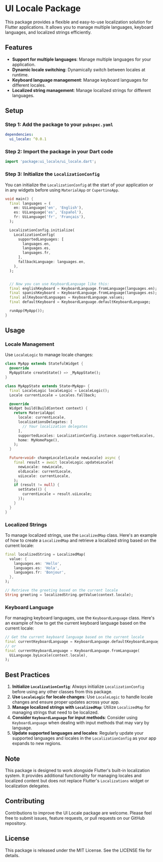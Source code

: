 # UI Locale Package

This package provides a flexible and easy-to-use localization solution for Flutter applications. It allows you to manage multiple languages, keyboard languages, and localized strings efficiently.

## Features

- **Support for multiple languages**: Manage multiple languages for your application.
- **Dynamic locale switching**: Dynamically switch between locales at runtime.
- **Keyboard language management**: Manage keyboard languages for different locales.
- **Localized string management**: Manage localized strings for different languages.

## Setup

### Step 1: Add the package to your `pubspec.yaml`

```yaml
dependencies:
  ui_locale: ^0.0.1
```

### Step 2: Import the package in your Dart code

```dart
import 'package:ui_locale/ui_locale.dart';
```

### Step 3: Initialize the `LocalizationConfig`

You can initialize the `LocalizationConfig` at the start of your application
or in any widgets before using `MaterialApp` or `CupertinoApp`.

```dart
void main() {
  final languages = (
    en: UiLanguage('en', 'English'),
    es: UiLanguage('es', 'Español'),
    fr: UiLanguage('fr', 'Français'),
  );

  LocalizationConfig.initialize(
    LocalizationConfig(
      supportedLanguages: [
        languages.en,
        languages.es,
        languages.fr,
      ],
      fallbackLanguage: languages.en,
    ),
  );


  // Now you can use KeyboardLanguage like this:
  final englishKeyboard = KeyboardLanguage.fromLanguage(languages.en);
  final spanishKeyboard = KeyboardLanguage.fromLanguage(languages.es);
  final allKeyboardLanguages = KeyboardLanguage.values;
  final defaultKeyboard = KeyboardLanguage.defaultKeyboardLanguage;

  runApp(MyApp());
}
```

## Usage

### Locale Management

Use `LocaleLogic` to manage locale changes:

```dart
class MyApp extends StatefulWidget {
  @override
  MyAppState createState() => _MyAppState();
}

class MyAppState extends State<MyApp> {
  final LocaleLogic localeLogic = LocaleLogic();
  Locale currentLocale = Locales.fallback;

  @override
  Widget build(BuildContext context) {
    return MaterialApp(
      locale: currentLocale,
      localizationsDelegates: [
        // Your localization delegates
      ],
      supportedLocales: LocalizationConfig.instance.supportedLocales,
      home: MyHomePage(),
    );
  }

  Future<void> changeLocale(Locale newLocale) async {
    final result = await localeLogic.updateLocale(
      newLocale: newLocale,
      oldLocale: currentLocale,
      uiLocale: currentLocale,
    );
    if (result != null) {
      setState(() {
        currentLocale = result.uiLocale;
      });
    }
  }
}
```

### Localized Strings

To manage localized strings, use the `LocalizedMap` class. Here's an example of how to create a `LocalizedMap` and retrieve a localized string based on the current locale:

```dart
final localizedString = LocalizedMap(
  value: {
    languages.en: 'Hello',
    languages.es: 'Hola',
    languages.fr: 'Bonjour',
  },
);

// Retrieve the greeting based on the current locale
String greeting = localizedString.getValue(context.locale);
```

### Keyboard Language

For managing keyboard languages, use the `KeyboardLanguage` class. Here's an example of how to get the current keyboard language based on the current locale:

```dart
// Get the current keyboard language based on the current locale
final currentKeyboardLanguage = KeyboardLanguage.defaultKeyboardLanguage;
// or
final currentKeyboardLanguage = KeyboardLanguage.fromLanguage(
  UiLanguage.byLocale(context.locale),
);
```

## Best Practices

1. **Initialize `LocalizationConfig`**: Always initialize `LocalizationConfig` before using any other classes from this package.
2. **Use `LocaleLogic` for locale changes**: Use `LocaleLogic` to handle locale changes and ensure proper updates across your app.
3. **Manage localized strings with `LocalizedMap`**: Utilize `LocalizedMap` for managing strings that need to be localized.
4. **Consider `KeyboardLanguage` for input methods**: Consider using `KeyboardLanguage` when dealing with input methods that may vary by language.
5. **Update supported languages and locales**: Regularly update your supported languages and locales in the `LocalizationConfig` as your app expands to new regions.

## Note

This package is designed to work alongside Flutter's built-in localization system. It provides additional functionality for managing locales and localized content but does not replace Flutter's `Localizations` widget or localization delegates.

## Contributing

Contributions to improve the UI Locale package are welcome. Please feel free to submit issues, feature requests, or pull requests on our GitHub repository.

## License

This package is released under the MIT License. See the LICENSE file for details.
